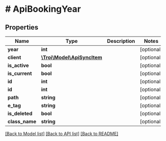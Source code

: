 # # ApiBookingYear

## Properties

Name | Type | Description | Notes
------------ | ------------- | ------------- | -------------
**year** | **int** |  | [optional]
**client** | [**\Troi\Model\ApiSyncItem**](ApiSyncItem.md) |  | [optional]
**is_active** | **bool** |  | [optional]
**is_current** | **bool** |  | [optional]
**id** | **int** |  | [optional]
**id** | **int** |  | [optional]
**path** | **string** |  | [optional]
**e_tag** | **string** |  | [optional]
**is_deleted** | **bool** |  | [optional]
**class_name** | **string** |  | [optional]

[[Back to Model list]](../../README.md#models) [[Back to API list]](../../README.md#endpoints) [[Back to README]](../../README.md)
